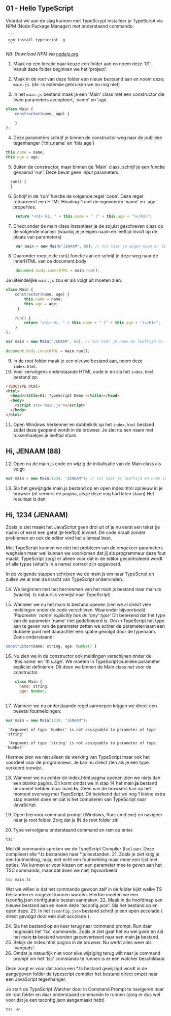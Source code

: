 ## 01 - Hello TypeScript

Voordat we aan de slag kunnen met TypeScrypt installeer je TypeScript via NPM (Node Package Manager) met onderstaand commando:

     ```
     npm install typescript -g
     ```  
   *NB: Download NPM via [nodejs.org](https://nodejs.org/en/)*


1. Maak op een locatie naar keuze een folder aan en noem deze '01'. Vanuit deze folder beginnen we het 'project'.

2. Maak in de root van deze folder een nieuw bestaand aan en noem deze; `main.js`.  (de .ts extensie gebruiken we nu nog niet) 

3. In het `main.js` bestand maak je een 'Main' class met een constructor die twee parameters accepteert, 'name' en 'age. 
  ```javascript
  class Main {
      constructor(name, age) {
          
      }
  };
  ```
4. Deze parameters schrijf je binnen de constructor weg naar de publieke tegenhanger ('this.name' en 'this.age')
  ```javascript
  this.name = name;
  this.age = age;
  ```
5. Buiten de constructor, maar binnen de 'Main' class, schrijf je een functie genaamd 'run'. Deze bevat geen input parameters.
```javascript
  run() {
  }
  ```
6. Schrijf in de 'run' functie de volgende regel 'code'. Deze regel retourneert een HTML Heading-1 met de ingevoerde 'name' en 'age' properties.    
      ```javascript
       return "<h1> Hi, " + this.name + " (" + this.age + ")</h1>";  
      ```  
      
7. Direct onder de main class instantieer je de zojuist geschreven class op de volgende manier: (waarbij je je eigen naam en leeftijd invult op de plaats van parameters)
      ```javascript
       var main = new Main("JENAAM", 88); // Vul hier je eigen naam en leeftijd in.  
      ```  
8. Daaronder roep je de run() functie aan en schrijf je deze weg naar de innerHTML van de document.body:
      ```javascript
       document.body.innerHTML = main.run();  
      ```  
 Je uiteindelijke `main.js` zou er als volgt uit moeten zien:

 ```javascript
 class Main {
     constructor(name, age) {
         this.name = name;
         this.age = age;
      }
     
     run() {
         return "<h1> Hi, " + this.name + " (" + this.age + ")</h1>";
     }
 };
 
 var main = new Main("JENAAM", 88); // Vul hier je naam en leeftijd in.
     
 document.body.innerHTML = main.run();
 ```

9. In de root folder maak je een nieuwe bestand aan, noem deze `index.html`.
10. Voer vervolgens onderstaande HTML code in en sla het `index.html` bestand op. 
 ```html
 <!DOCTYPE html>
 <html>
   <head><title>01: TypeScript Demo </title></head>
   <body>
     <script src='main.js'></script>
   </body>
 </html>
 ```

11. Open Windows Verkenner en dubbelklik op het `index.html` bestand zodat deze geopend wordt in de browser. Je ziet nu een naam met tussenhaakjes je leeftijd staan.
  ## Hi, JENAAM (88)

12. Open nu de main.js code en wijzig de initialisatie van de Main class als volgt:
  ```javascript
  var main = new Main(1234, "JENAAM"); // Vul hier je leeftijd en naam in.
  ```

13. Sla het gewijzigde main.js bestand op en open index.html opnieuw in je browser (of ververs de pagina, als je deze nog had laten staan) Het resultaat is dan:
  ## Hi, 1234 (JENAAM)

  Zoals je ziet maakt het JavaScript geen drol uit of je nu eerst een tekst (je naam) of eerst een getal (je leeftijd) invoert. De code draait zonder problemen en ook de editor vind het allemaal best.
  
  Met TypeScript kunnen we niet het probleem van de omgekeer parameters weghalen maar wel kunnen we voorkomen dat jij als programmeur deze fout maakt. 
  TypeScript zorgt er alleen voor dat in de editor gecontroleerd wordt of alle types (what's in a name) correct zijn opgevoerd.
  
  In de volgende stappen schrijven we de main.js om naar TypeScript en zullen we al snel de kracht van TypeScript ondervinden.
  
14. We beginnen met het hernoemen van het main.js bestand naar main.ts (waarbij .ts natuurlijk verwijst naar TypeScript)

15. Wanneer we nu het main.ts bestand openen zien we al direct vele meldingen onder de code verschijnen. Waaronder bijvoorbeeld; *'Parameter 'name' explicitly has an 'any' type'* 
  Dit betekend dat het type van de parameter 'name' niet gedefinieerd is. Om in TypeScript het type aan te geven van de parameter zetten we achter de parameternaam een dubbele punt met daarachter een spatie gevolgd door de typenaam. Zoals onderstaand:
  ```javascript 
  constructor(name: string, age: Number) {
  ```
16. Nu zien we in de constructor ook meldingen verschijnen onder de 'this.name' en 'this.age'. We moeten in TypeScript publieke parameter expliciet definieren. 
  Dit doen we binnen de Main class net voor de constructor. 
  ```javascript
      class Main {
        name: string;
        age: Number;
        
  ```

 
  
17. Wanneer we nu onderstaande regel aanroepen krijgen we direct een tweetal foutmeldingen: 
  ```javascript
  var main = new Main(1234, "JENAAM");
  ```
  
  ```
   'Argument of type 'Number' is not assignable to parameter of type 'string''

   'Argument of type 'string' is not assignable to parameter of type 'Number''
  ```
  Hiermee zien we niet alleen de werking van TypeScript maar ook het voordeel voor de programmeur. Je kan nu direct zien als je een type verkeerd toewijst.
   
18. Wanneer we nu echter de index.html pagina openen zien we niets dan een blanko pagina.
  Dit komt omdat we in stap 14 het main.**js** bestand hernoemt hebben naar main.**ts**. Geen van de browsers kan op het moment overweg met TypeScript. 
  Dit betekend dat we nog 1 kleine extra stap moeten doen en dat is het compileren van TypeScript naar JavaScript.
  
19. Open hiervoor command prompt (Windows, Run: cmd.exe) en navigeer naar je root folder. Zorg dat je IN de root folder zit!
20. Type vervolgens onderstaand command en ram op enter.
  ```
  tsc
  ```
  Met dit commando spreken we de TypeScript Compiler (tsc) aan. Deze compileert alle *.ts bestanden naar *.js bestanden.
21. Zoals je ziet krijg je een foutmelding, nuja, niet echt een foutmelding maar meer een lijst met opties. 
  We kunnen er voor kiezen om een parameter mee te geven aan het TSC commando, maar dat doen we niet, bijvoorbeeld
  ```
  tsc main.ts
  ```
  Wat we willen is dat het commando gewoon zelf in de folder kijkt welke TS bestanden er omgezet kunnen worden.
  Hiertoe moeten we een tsconfig.json configuratie bestan aanmaken.
22. Maak in de hoofdmap een nieuwe bestand aan en noem deze 'tsconfig.json'. Sla het bestand op en open deze.
23. In het `tsconfig.json` bestand  schrijf je een open accolade `{` direct gevolgd door een sluit accolade `}`.   
  
24. Sla het bestand op en keer terug naar command prompt. Run daar nogmaals het 'tsc' commando.
  Zoals je ziet gaat het nu wel goed en zal het main.**ts** bestand worden geconverteerd naar een main.**js** bestand.
25. Bekijk de index.html pagina in de browser. Nu werkt alles weer als 'vanouds'.
26. Omdat je natuurlijk niet voor elke wijziging terug wilt naar je command prompt om het 'tsc' commando te runnen is er een watcher beschikbaar.

  Deze zorgt er voor dat zodra een *.ts bestand gewijzigd wordt in de aangegeven folder de typescript compiler het bestand direct omzet naar een JavaScript tegenhanger.
  
  Je start de TypeScript Watcher door in Command Prompt te navigeren naar de root folder en daar onderstaand commando te runnen (zorg er dus wel voor dat je een tsconfig.json aangemaakt hebt)
  ```
  tsc -w
  ```